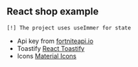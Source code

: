 ## React shop example

~~~
[!] The project uses useImmer for state
~~~
- Api key from [fortniteapi.io](https://dashboard.fortniteapi.io)
- Toastify [React Toastify](https://fkhadra.github.io/react-toastify/introduction/)
- Icons [Material Icons](https://fonts.google.com/icons?icon.set=Material+Icons)
 
